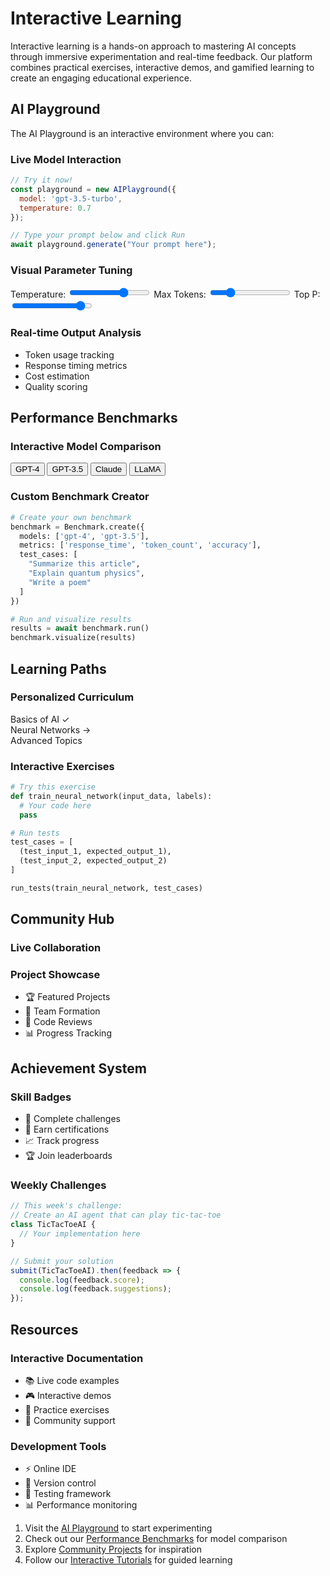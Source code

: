 # Interactive Learning

Interactive learning is a hands-on approach to mastering AI concepts through immersive experimentation and real-time feedback. Our platform combines practical exercises, interactive demos, and gamified learning to create an engaging educational experience.

## AI Playground

The AI Playground is an interactive environment where you can:

### Live Model Interaction
```javascript
// Try it now!
const playground = new AIPlayground({
  model: 'gpt-3.5-turbo',
  temperature: 0.7
});

// Type your prompt below and click Run
await playground.generate("Your prompt here");
```

### Visual Parameter Tuning
<div class="parameter-controls">
  Temperature: <input type="range" min="0" max="1" step="0.1" value="0.7" />
  Max Tokens: <input type="range" min="50" max="500" step="50" value="150" />
  Top P: <input type="range" min="0" max="1" step="0.1" value="0.9" />
</div>

### Real-time Output Analysis
- Token usage tracking
- Response timing metrics
- Cost estimation
- Quality scoring

## Performance Benchmarks

### Interactive Model Comparison
<div class="benchmark-dashboard">
  <div class="model-selector">
    <button>GPT-4</button>
    <button>GPT-3.5</button>
    <button>Claude</button>
    <button>LLaMA</button>
  </div>
  
  <div class="metrics-display">
    <!-- Live metrics will be displayed here -->
  </div>
</div>

### Custom Benchmark Creator
```python
# Create your own benchmark
benchmark = Benchmark.create({
  models: ['gpt-4', 'gpt-3.5'],
  metrics: ['response_time', 'token_count', 'accuracy'],
  test_cases: [
    "Summarize this article",
    "Explain quantum physics",
    "Write a poem"
  ]
})

# Run and visualize results
results = await benchmark.run()
benchmark.visualize(results)
```

## Learning Paths

### Personalized Curriculum
<div class="learning-path">
  <div class="progress-tracker">
    <div class="completed">Basics of AI ✓</div>
    <div class="current">Neural Networks →</div>
    <div>Advanced Topics</div>
  </div>
</div>

### Interactive Exercises
```python
# Try this exercise
def train_neural_network(input_data, labels):
  # Your code here
  pass

# Run tests
test_cases = [
  (test_input_1, expected_output_1),
  (test_input_2, expected_output_2)
]

run_tests(train_neural_network, test_cases)
```

## Community Hub

### Live Collaboration
<div class="collaboration-space">
  <div class="shared-editor">
    <!-- Collaborative code editor -->
  </div>
  <div class="chat">
    <!-- Real-time discussion -->
  </div>
</div>

### Project Showcase
- 🏆 Featured Projects
- 👥 Team Formation
- 🔄 Code Reviews
- 📊 Progress Tracking

## Achievement System

### Skill Badges
- 🎯 Complete challenges
- 🏅 Earn certifications
- 📈 Track progress
- 🏆 Join leaderboards

### Weekly Challenges
```javascript
// This week's challenge:
// Create an AI agent that can play tic-tac-toe
class TicTacToeAI {
  // Your implementation here
}

// Submit your solution
submit(TicTacToeAI).then(feedback => {
  console.log(feedback.score);
  console.log(feedback.suggestions);
});
```

## Resources

### Interactive Documentation
- 📚 Live code examples
- 🎮 Interactive demos
- 📝 Practice exercises
- 🤝 Community support

### Development Tools
- ⚡️ Online IDE
- 🔄 Version control
- 🧪 Testing framework
- 📊 Performance monitoring

1. Visit the [AI Playground](/playground) to start experimenting
2. Check out our [Performance Benchmarks](/benchmarks) for model comparison
3. Explore [Community Projects](/projects) for inspiration
4. Follow our [Interactive Tutorials](/tutorials) for guided learning
